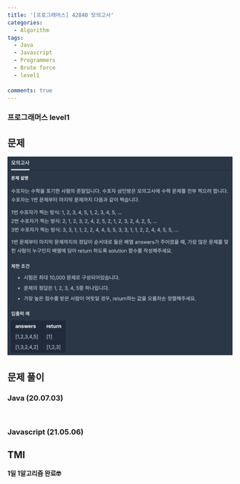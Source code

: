 ```yaml
---
title: '[프로그래머스] 42840 모의고사'
categories:
  - Algorithm
tags:
  - Java
  - Javascript
  - Programmers
  - Brute force
  - level1

comments: true 
---
```

### 프로그래머스 level1

## 문제
 <a href="/assets/images/P42840.png"><img src="/assets/images/P42840.png"></a>
 <br/>

## 문제 풀이
### Java (20.07.03)
<script src="https://gist.github.com/kyeahen/6089b1f477731d02c2a0bac07935bc1b.js"></script>
<br/>

### Javascript (21.05.06)
<script src="https://gist.github.com/kyeahen/ff8b8f8d21ceb5c5f17f2f3e46e3caaa.js"></script>

## TMI

**1일 1알고리즘 완료🤓**


